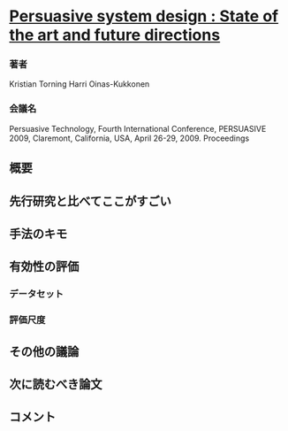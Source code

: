 # [Persuasive system design : State of the art and future directions](https://www.researchgate.net/publication/220962630_Persuasive_system_design_State_of_the_art_and_future_directions)
### 著者
Kristian Torning      Harri Oinas-Kukkonen
### 会議名
Persuasive Technology, Fourth International Conference, PERSUASIVE 2009, Claremont, California, USA, April 26-29, 2009. Proceedings

## 概要

## 先行研究と比べてここがすごい

## 手法のキモ

## 有効性の評価
### データセット
### 評価尺度


## その他の議論

## 次に読むべき論文

## コメント
